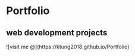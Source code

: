 # Portfolio
<h2>web development projects</h2>
<p>![visit me @](https://ktung2018.github.io/Portfolio)</p>


